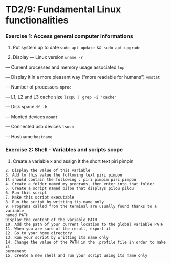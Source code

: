 # TD2/9: Fundamental Linux functionalities

### Exercise 1: Access general computer informations
1. Put system up to date
```sudo apt update && sudo apt upgrade```

2. Display
— Linux version
```uname -r```

— Current processes and memory usage associated
```top```

— Display it in a more pleasant way ("more readable for humans")
```vmstat```

— Number of processors
```nproc```

— L1, L2 and L3 cache size
```lscpu | grep -i "cache"```

— Disk space
```df -h```

— Monted devices
```mount```

— Connected usb devices
```lsusb```

— Hostname
```hostname```

### Exercise 2: Shell - Variables and scripts scope
1. Create a variable x and assign it the short text piri pimpin
```
2. Display the value of this variable
3. Add to this value the following text piri pimpon
It should contain the following : piri pimpim piri pimpon
4. Create a folder named my_programs, then enter into that folder
5. Create a script named pilou that displays pilou pilou
6. Run this script
7. Make this script executable
8. Run the script by writting its name only
9. Programs called from the terminal are usually found thanks to a variable
named PATH
Display the content of the variable PATH
10. Add the path of your current location to the global variable PATH
11. When you are sure of the result, export it
12. Go to your home directory
13. Run your script by writting its name only
14. Change the value of the PATH in the .profile file in order to make it
permanent
15. Create a new shell and run your script using its name only
